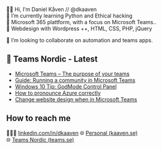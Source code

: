 🧔🏼 Hi, I’m Daniel Kåven // @dkaaven <br>
🌱 I’m currently learning Python and Ethical hacking<br>
🥇 Microsoft 365 plattform, with a focus on Microsoft Teams..  <br>
🥈 Webdesign with Wordpress ++, HTML, CSS, PHP, jQuery <br>

<p>💞️ I’m looking to collaborate on automation and teams apps.</p>

## 📰 Teams Nordic - Latest
<!-- BLOG-POST-LIST:START -->
- [Microsoft Teams – The purpose of your teams](https://teams.se/microsoft-teams-the-purpose-of-your-teams/)
- [Guide: Running a community in Microsoft Teams](https://teams.se/guide-running-a-community-in-microsoft-teams/)
- [Windows 10 Tip: GodMode Control Panel](https://teams.se/windows-10-tip-godmode-control-panel/)
- [How to pronounce Azure correctly](https://teams.se/how-to-pronounce-azure-correctly/)
- [Change website design when in Microsoft Teams](https://teams.se/change-website-design-when-in-microsoft-teams/)
<!-- BLOG-POST-LIST:END -->

<h2>How to reach me</h2>
👨🏼‍💼 <a href="https://linkedin.com/in/dkaaven">linkedin.com/in/dkaaven</a>
🌐 <a href="https://kaaven.se">Personal (kaaven.se)</a> <br>
🌐 <a href="https://teams.se">Teams Nordic (teams.se)</a> <br>
